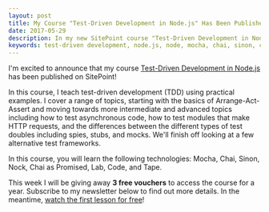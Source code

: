 ```yaml
---
layout: post
title: My Course "Test-Driven Development in Node.js" Has Been Published on SitePoint!
date: 2017-05-29
description: In my new SitePoint course "Test-Driven Development in Node.js", I teach test-driven development using practical examples, covering a range of topics including the fundamental theory, testing asynchronous code, and the different types of test doubles.
keywords: test-driven development, node.js, node, mocha, chai, sinon, chai as promised, nock, lab, tape, tap, testing, test, tdd, bdd, behavior-driven development, javascript, jasmine, assert, expect, assertions, mocking, mock, spy, stub, test double, fake, real-world example'
---
```


I'm excited to announce that my course [Test-Driven Development in Node.js](https://www.sitepoint.com/premium/courses/test-driven-development-in-node-js-2932/?aref=dtang) has been published on SitePoint!

<!-- <img src="/images/sitepoint-tdd-in-node.png" class="course-image" alt="Test-Driven Development in Node.js course on SitePoint"> -->


In this course, I teach test-driven development (TDD) using practical examples. I cover a range of topics, starting with the basics of Arrange-Act-Assert and moving towards more intermediate and advanced topics including how to test asynchronous code, how to test modules that make HTTP requests, and the differences between the different types of test doubles including spies, stubs, and mocks. We'll finish off looking at a few alternative test frameworks.

In this course, you will learn the following technologies: Mocha, Chai, Sinon, Nock, Chai as Promised, Lab, Code, and Tape.

This week I will be giving away __3 free vouchers__ to access the course for a year. Subscribe to my newsletter below to find out more details. In the meantime, [watch the first lesson for free](https://www.sitepoint.com/premium/courses/test-driven-development-in-node-js-2932/?aref=dtang)!
